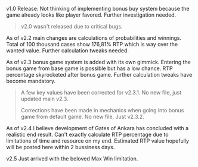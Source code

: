 v1.0 Release: Not thinking of implementing bonus buy system because the game already looks like player favored. Further investigation needed.

> v2.0 wasn't released due to critical bugs.

As of v2.2 main changes are calculations of probabilities and winnings. Total of 100 thousand cases show 176,81% RTP which is way over the wanted value. Further calculation tweaks needed.

As of v2.3 bonus game system is added with its own gimmick. Entering the bonus game from base game is possible but has a low chance. RTP percentage skyrocketed after bonus game. Further calculation tweaks have become mandatory.
> A few key values have been corrected for v2.3.1. No new file, just updated main v2.3.
> 
> Corrections have been made in mechanics when going into bonus game from default game. No new file, Just v2.3.2.

As of v2.4 I believe development of Gates of Ankara has concluded with a realistic end result. Can't exactly calculate RTP percentage due to limitations of time and resource on my end. Estimated RTP value hopefully will be posted here within 2 bussiness days.

v2.5 Just arrived with the beloved Max Win limitation.
